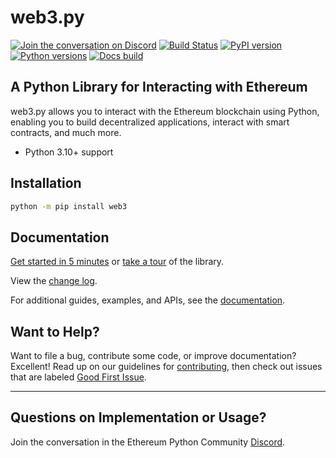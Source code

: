 # web3.py

[![Join the conversation on Discord](https://img.shields.io/discord/809793915578089484?color=blue&label=chat&logo=discord&logoColor=white)](https://discord.gg/GHryRvPB84)
[![Build Status](https://circleci.com/gh/ethereum/web3.py.svg?style=shield)](https://circleci.com/gh/ethereum/web3.py)
[![PyPI version](https://badge.fury.io/py/web3.svg)](https://badge.fury.io/py/web3)
[![Python versions](https://img.shields.io/pypi/pyversions/web3.svg)](https://pypi.python.org/pypi/web3)
[![Docs build](https://readthedocs.org/projects/web3py/badge/?version=latest)](https://web3py.readthedocs.io/en/latest/?badge=latest)

## A Python Library for Interacting with Ethereum

web3.py allows you to interact with the Ethereum blockchain using Python, enabling you to build decentralized applications, interact with smart contracts, and much more.

- Python 3.10+ support

## Installation

```sh
python -m pip install web3
```

## Documentation

[Get started in 5 minutes](https://web3py.readthedocs.io/en/latest/quickstart.html) or
[take a tour](https://web3py.readthedocs.io/en/latest/overview.html) of the library.

View the [change log](https://web3py.readthedocs.io/en/latest/release_notes.html).

For additional guides, examples, and APIs, see the [documentation](https://web3py.readthedocs.io/en/latest/).

## Want to Help?

Want to file a bug, contribute some code, or improve documentation? Excellent! Read up on our
guidelines for [contributing](https://web3py.readthedocs.io/en/latest/contributing.html),
then check out issues that are labeled
[Good First Issue](https://github.com/ethereum/web3.py/issues?q=is%3Aissue+is%3Aopen+label%3A%22Good+First+Issue%22).

______________________________________________________________________

## Questions on Implementation or Usage?

Join the conversation in the Ethereum Python Community [Discord](https://discord.gg/GHryRvPB84).
